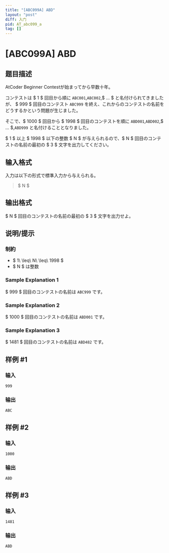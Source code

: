 ```yaml
---
title: "[ABC099A] ABD"
layout: "post"
diff: 入门
pid: AT_abc099_a
tag: []
---
```


# [ABC099A] ABD

## 题目描述

[problemUrl]: https://atcoder.jp/contests/abc099/tasks/abc099_a

AtCoder Beginner Contestが始まってから早数十年。

コンテストは $ 1 $ 回目から順に `ABC001`,`ABC002`,$ ... $ と名付けられてきましたが、 $ 999 $ 回目のコンテスト `ABC999` を終え、これからのコンテストの名前をどうするかという問題が生じました。

そこで、$ 1000 $ 回目から $ 1998 $ 回目のコンテストを順に `ABD001`,`ABD002`,$ ... $,`ABD999` と名付けることとなりました。

$ 1 $ 以上 $ 1998 $ 以下の整数 $ N $ が与えられるので、$ N $ 回目のコンテストの名前の最初の $ 3 $ 文字を出力してください。

## 输入格式

入力は以下の形式で標準入力から与えられる。

> $ N $

## 输出格式

$ N $ 回目のコンテストの名前の最初の $ 3 $ 文字を出力せよ。

## 说明/提示

### 制約

- $ 1\ \leq\ N\ \leq\ 1998 $
- $ N $ は整数

### Sample Explanation 1

$ 999 $ 回目のコンテストの名前は `ABC999` です。

### Sample Explanation 2

$ 1000 $ 回目のコンテストの名前は `ABD001` です。

### Sample Explanation 3

$ 1481 $ 回目のコンテストの名前は `ABD482` です。

## 样例 #1

### 输入

```
999
```

### 输出

```
ABC
```

## 样例 #2

### 输入

```
1000
```

### 输出

```
ABD
```

## 样例 #3

### 输入

```
1481
```

### 输出

```
ABD
```

